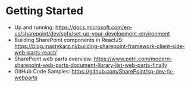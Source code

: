# Getting Started
- Up and running: https://docs.microsoft.com/en-us/sharepoint/dev/spfx/set-up-your-development-environment
- Building SharePoint components in ReactJS: https://blog.mastykarz.nl/building-sharepoint-framework-client-side-web-parts-react/
- SharePoint web parts overview: https://www.petri.com/modern-sharepoint-web-parts-document-library-list-web-parts-finally
- GitHub Code Samples: https://github.com/SharePoint/sp-dev-fx-webparts
